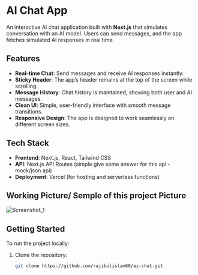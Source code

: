 # AI Chat App

An interactive AI chat application built with **Next.js** that simulates conversation with an AI model. Users can send messages, and the app fetches simulated AI responses in real time.

## Features

- **Real-time Chat**: Send messages and receive AI responses instantly.
- **Sticky Header**: The app’s header remains at the top of the screen while scrolling.
- **Message History**: Chat history is maintained, showing both user and AI messages.
- **Clean UI**: Simple, user-friendly interface with smooth message transitions.
- **Responsive Design**: The app is designed to work seamlessly on different screen sizes.

## Tech Stack

- **Frontend**: Next.js, React, Tailwind CSS
- **API**: Next.js API Routes (simple give some answer for this api - mock/json api)
- **Deployment**: Vercel (for hosting and serverless functions)

## Working Picture/ Semple of this project Picture
![Screenshot_1](https://github.com/user-attachments/assets/db4be35d-8846-476a-93af-1e7a547ebb0d)



## Getting Started

To run the project locally:

1. Clone the repository:
   ```bash
   git clone https://github.com/rajibulislam60/ai-chat.git



